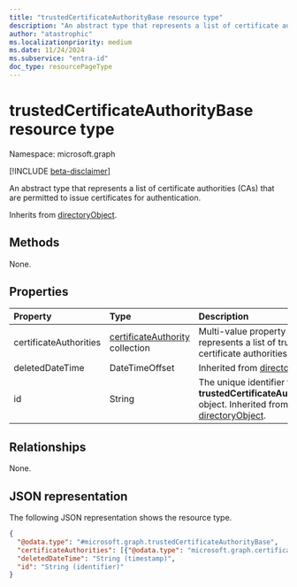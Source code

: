 ```yaml
---
title: "trustedCertificateAuthorityBase resource type"
description: "An abstract type that represents a list of certificate authorities (CAs) that are authorized to issue certificates for authentication."
author: "atastrophic"
ms.localizationpriority: medium
ms.date: 11/24/2024
ms.subservice: "entra-id"
doc_type: resourcePageType
---
```


# trustedCertificateAuthorityBase resource type

Namespace: microsoft.graph

[!INCLUDE [beta-disclaimer](../../includes/beta-disclaimer.md)]

An abstract type that represents a list of certificate authorities (CAs) that are permitted to issue certificates for authentication.

Inherits from [directoryObject](../resources/directoryobject.md).

## Methods
None.

## Properties

|Property|Type|Description|
|:---|:---|:---|
|certificateAuthorities|[certificateAuthority](../resources/certificateauthority.md) collection | Multi-value property that represents a list of trusted certificate authorities.|
|deletedDateTime|DateTimeOffset|Inherited from [directoryObject](../resources/directoryobject.md).|
|id|String|The unique identifier for the **trustedCertificateAuthorityBase** object. Inherited from [directoryObject](../resources/directoryobject.md).|

## Relationships
None.

## JSON representation

The following JSON representation shows the resource type.
<!-- {
  "blockType": "resource",
  "keyProperty": "id",
  "@odata.type": "microsoft.graph.trustedCertificateAuthorityBase",
  "baseType": "microsoft.graph.directoryObject",
  "openType": false
}
-->
``` json
{
  "@odata.type": "#microsoft.graph.trustedCertificateAuthorityBase",
  "certificateAuthorities": [{"@odata.type": "microsoft.graph.certificateAuthority"}],
  "deletedDateTime": "String (timestamp)",
  "id": "String (identifier)"
}
```

